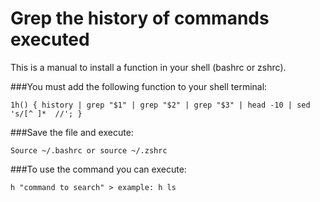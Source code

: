# Grep the history of commands executed

This is a manual to install a function in your shell (bashrc or zshrc).

###You must add the following function to your shell terminal:

	1h() { history | grep "$1" | grep "$2" | grep "$3" | head -10 | sed 's/[^ ]*  //'; }
	
###Save the file and execute:

	Source ~/.bashrc or source ~/.zshrc 
	
###To use the command you can execute:

	h "command to search" > example: h ls

